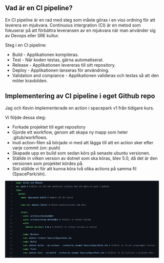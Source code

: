 ## Vad är en CI pipeline?

En CI pipeline är en rad med steg som måste göras i en viss ordning för att leverera en mjukvara.
Continuous intergration (CI) är en metod som fokuserar på att förbättra leveransen av en mjukvara 
när man använder sig av Devops eller SRE kultur.

Steg i en CI pipeline:
- Build - Applikationen kompileras.
- Test - När koden testas, gärna automatiserat.
- Release - Applikationen levereras till sitt repository.
- Deploy - Applikationen lanseras för användning.
- Validation and compiance - Applikationen valideras och testas så att den möter kravbilden.

## Implementering av CI pipeline i eget Github repo

Jag och Kevin implementerade en action i spacepark v1 från tidigare kurs.

Vi följde dessa steg:

- Forkade projektet till eget repository
- Gjorde ett workflow, genom att skapa ny mapp som heter .gitub/workflows.
- Inuti action-filen så började vi med att lägga till att en action sker efter varje commit (on: push)
- Skapade upp en build som sedan körs på senaste ubuntu versionen.
- Ställde in vilken version av dotnet som ska köras, blev 5.0, då det är den versionen som projektet kördes på.
- Sist ställde vi för att kunna köra två olika actions på samma fil (SpacePark/sln).

![image](/images/git_action.PNG)

